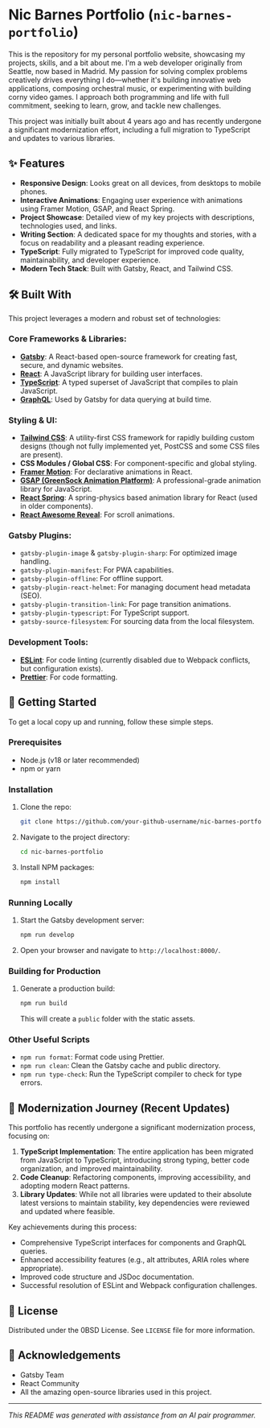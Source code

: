 # Nic Barnes Portfolio (`nic-barnes-portfolio`)

This is the repository for my personal portfolio website, showcasing my projects, skills, and a bit about me. I'm a web developer originally from Seattle, now based in Madrid. My passion for solving complex problems creatively drives everything I do—whether it's building innovative web applications, composing orchestral music, or experimenting with building corny video games. I approach both programming and life with full commitment, seeking to learn, grow, and tackle new challenges.

This project was initially built about 4 years ago and has recently undergone a significant modernization effort, including a full migration to TypeScript and updates to various libraries.

## ✨ Features

- **Responsive Design**: Looks great on all devices, from desktops to mobile phones.
- **Interactive Animations**: Engaging user experience with animations using Framer Motion, GSAP, and React Spring.
- **Project Showcase**: Detailed view of my key projects with descriptions, technologies used, and links.
- **Writing Section**: A dedicated space for my thoughts and stories, with a focus on readability and a pleasant reading experience.
- **TypeScript**: Fully migrated to TypeScript for improved code quality, maintainability, and developer experience.
- **Modern Tech Stack**: Built with Gatsby, React, and Tailwind CSS.

## 🛠️ Built With

This project leverages a modern and robust set of technologies:

### Core Frameworks & Libraries:

- **[Gatsby](https://www.gatsbyjs.com/)**: A React-based open-source framework for creating fast, secure, and dynamic websites.
- **[React](https://reactjs.org/)**: A JavaScript library for building user interfaces.
- **[TypeScript](https://www.typescriptlang.org/)**: A typed superset of JavaScript that compiles to plain JavaScript.
- **[GraphQL](https://graphql.org/)**: Used by Gatsby for data querying at build time.

### Styling & UI:

- **[Tailwind CSS](https://tailwindcss.com/)**: A utility-first CSS framework for rapidly building custom designs (though not fully implemented yet, PostCSS and some CSS files are present).
- **CSS Modules / Global CSS**: For component-specific and global styling.
- **[Framer Motion](https://www.framer.com/motion/)**: For declarative animations in React.
- **[GSAP (GreenSock Animation Platform)](https://greensock.com/gsap/)**: A professional-grade animation library for JavaScript.
- **[React Spring](https://www.react-spring.dev/)**: A spring-physics based animation library for React (used in older components).
- **[React Awesome Reveal](https://github.com/morellodev/react-awesome-reveal)**: For scroll animations.

### Gatsby Plugins:

- `gatsby-plugin-image` & `gatsby-plugin-sharp`: For optimized image handling.
- `gatsby-plugin-manifest`: For PWA capabilities.
- `gatsby-plugin-offline`: For offline support.
- `gatsby-plugin-react-helmet`: For managing document head metadata (SEO).
- `gatsby-plugin-transition-link`: For page transition animations.
- `gatsby-plugin-typescript`: For TypeScript support.
- `gatsby-source-filesystem`: For sourcing data from the local filesystem.

### Development Tools:

- **[ESLint](https://eslint.org/)**: For code linting (currently disabled due to Webpack conflicts, but configuration exists).
- **[Prettier](https://prettier.io/)**: For code formatting.

## 🚀 Getting Started

To get a local copy up and running, follow these simple steps.

### Prerequisites

- Node.js (v18 or later recommended)
- npm or yarn

### Installation

1.  Clone the repo:
    ```sh
    git clone https://github.com/your-github-username/nic-barnes-portfolio.git
    ```
2.  Navigate to the project directory:
    ```sh
    cd nic-barnes-portfolio
    ```
3.  Install NPM packages:
    ```sh
    npm install
    ```

### Running Locally

1.  Start the Gatsby development server:
    ```sh
    npm run develop
    ```
2.  Open your browser and navigate to `http://localhost:8000/`.

### Building for Production

1.  Generate a production build:
    ```sh
    npm run build
    ```
    This will create a `public` folder with the static assets.

### Other Useful Scripts

- `npm run format`: Format code using Prettier.
- `npm run clean`: Clean the Gatsby cache and public directory.
- `npm run type-check`: Run the TypeScript compiler to check for type errors.

## 🌟 Modernization Journey (Recent Updates)

This portfolio has recently undergone a significant modernization process, focusing on:

1.  **TypeScript Implementation**: The entire application has been migrated from JavaScript to TypeScript, introducing strong typing, better code organization, and improved maintainability.
2.  **Code Cleanup**: Refactoring components, improving accessibility, and adopting modern React patterns.
3.  **Library Updates**: While not all libraries were updated to their absolute latest versions to maintain stability, key dependencies were reviewed and updated where feasible.

Key achievements during this process:

- Comprehensive TypeScript interfaces for components and GraphQL queries.
- Enhanced accessibility features (e.g., alt attributes, ARIA roles where appropriate).
- Improved code structure and JSDoc documentation.
- Successful resolution of ESLint and Webpack configuration challenges.

## 📄 License

Distributed under the 0BSD License. See `LICENSE` file for more information.

## 🙏 Acknowledgements

- Gatsby Team
- React Community
- All the amazing open-source libraries used in this project.

---

_This README was generated with assistance from an AI pair programmer._
